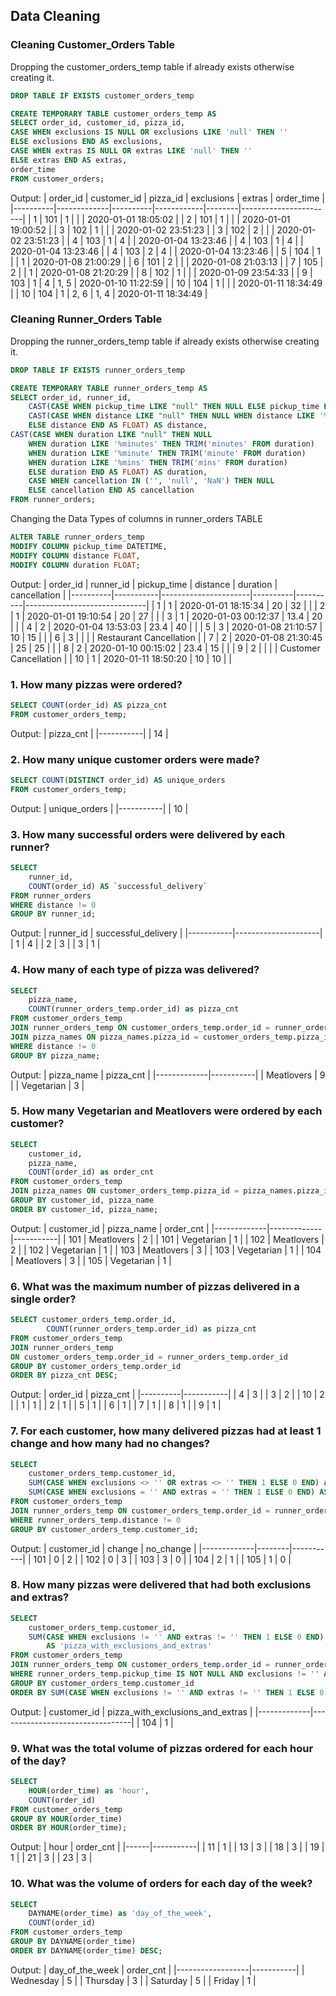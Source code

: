 ## Data Cleaning

### Cleaning Customer_Orders Table

Dropping the customer_orders_temp table if already exists otherwise creating it.

```sql
DROP TABLE IF EXISTS customer_orders_temp

CREATE TEMPORARY TABLE customer_orders_temp AS
SELECT order_id, customer_id, pizza_id,
CASE WHEN exclusions IS NULL OR exclusions LIKE 'null' THEN ''
ELSE exclusions END AS exclusions,
CASE WHEN extras IS NULL OR extras LIKE 'null' THEN ''
ELSE extras END AS extras,
order_time
FROM customer_orders;
```

Output:
| order_id | customer_id | pizza_id | exclusions | extras | order_time |
|----------|-------------|----------|------------|--------|-----------------------|
| 1 | 101 | 1 | | | 2020-01-01 18:05:02 |
| 2 | 101 | 1 | | | 2020-01-01 19:00:52 |
| 3 | 102 | 1 | | | 2020-01-02 23:51:23 |
| 3 | 102 | 2 | | | 2020-01-02 23:51:23 |
| 4 | 103 | 1 | 4 | | 2020-01-04 13:23:46 |
| 4 | 103 | 1 | 4 | | 2020-01-04 13:23:46 |
| 4 | 103 | 2 | 4 | | 2020-01-04 13:23:46 |
| 5 | 104 | 1 | | 1 | 2020-01-08 21:00:29 |
| 6 | 101 | 2 | | | 2020-01-08 21:03:13 |
| 7 | 105 | 2 | | 1 | 2020-01-08 21:20:29 |
| 8 | 102 | 1 | | | 2020-01-09 23:54:33 |
| 9 | 103 | 1 | 4 | 1, 5 | 2020-01-10 11:22:59 |
| 10 | 104 | 1 | | | 2020-01-11 18:34:49 |
| 10 | 104 | 1 | 2, 6 | 1, 4 | 2020-01-11 18:34:49 |

### Cleaning Runner_Orders Table

Dropping the runner_orders_temp table if already exists otherwise creating it.

```sql
DROP TABLE IF EXISTS runner_orders_temp

CREATE TEMPORARY TABLE runner_orders_temp AS
SELECT order_id, runner_id,
    CAST(CASE WHEN pickup_time LIKE "null" THEN NULL ELSE pickup_time END AS DATETIME) AS pickup_time,
    CAST(CASE WHEN distance LIKE "null" THEN NULL WHEN distance LIKE '%km' THEN TRIM('km' FROM distance)
    ELSE distance END AS FLOAT) AS distance,
CAST(CASE WHEN duration LIKE "null" THEN NULL
    WHEN duration LIKE '%minutes' THEN TRIM('minutes' FROM duration)
    WHEN duration LIKE '%minute' THEN TRIM('minute' FROM duration)
    WHEN duration LIKE '%mins' THEN TRIM('mins' FROM duration)
    ELSE duration END AS FLOAT) AS duration,
    CASE WHEN cancellation IN ('', 'null', 'NaN') THEN NULL
    ELSE cancellation END AS cancellation
FROM runner_orders;
```

Changing the Data Types of columns in runner_orders TABLE

```sql
ALTER TABLE runner_orders_temp
MODIFY COLUMN pickup_time DATETIME,
MODIFY COLUMN distance FLOAT,
MODIFY COLUMN duration FLOAT;
```

Output:
| order_id | runner_id | pickup_time | distance | duration | cancellation |
|----------|-----------|----------------------|----------|----------|------------------------------|
| 1 | 1 | 2020-01-01 18:15:34 | 20 | 32 | |
| 2 | 1 | 2020-01-01 19:10:54 | 20 | 27 | |
| 3 | 1 | 2020-01-03 00:12:37 | 13.4 | 20 | |
| 4 | 2 | 2020-01-04 13:53:03 | 23.4 | 40 | |
| 5 | 3 | 2020-01-08 21:10:57 | 10 | 15 | |
| 6 | 3 | | | | Restaurant Cancellation |
| 7 | 2 | 2020-01-08 21:30:45 | 25 | 25 | |
| 8 | 2 | 2020-01-10 00:15:02 | 23.4 | 15 | |
| 9 | 2 | | | | Customer Cancellation |
| 10 | 1 | 2020-01-11 18:50:20 | 10 | 10 | |

### 1. How many pizzas were ordered?

```sql
SELECT COUNT(order_id) AS pizza_cnt
FROM customer_orders_temp;
```

Output:
| pizza_cnt |
|-----------|
| 14 |

### 2. How many unique customer orders were made?

```sql
SELECT COUNT(DISTINCT order_id) AS unique_orders
FROM customer_orders_temp;
```

Output:
| unique_orders |
|-----------|
| 10 |

### 3. How many successful orders were delivered by each runner?

```sql
SELECT
	runner_id,
	COUNT(order_id) AS `successful_delivery`
FROM runner_orders
WHERE distance != 0
GROUP BY runner_id;
```

Output:
| runner_id | successful_delivery |
|-----------|---------------------|
| 1 | 4 |
| 2 | 3 |
| 3 | 1 |

### 4. How many of each type of pizza was delivered?

```sql
SELECT
	pizza_name,
	COUNT(runner_orders_temp.order_id) as pizza_cnt
FROM customer_orders_temp
JOIN runner_orders_temp ON customer_orders_temp.order_id = runner_orders_temp.order_id
JOIN pizza_names ON pizza_names.pizza_id = customer_orders_temp.pizza_id
WHERE distance != 0
GROUP BY pizza_name;
```

Output:
| pizza_name | pizza_cnt |
|-------------|-----------|
| Meatlovers | 9 |
| Vegetarian | 3 |

### 5. How many Vegetarian and Meatlovers were ordered by each customer?

```sql
SELECT
	customer_id,
    pizza_name,
    COUNT(order_id) as order_cnt
FROM customer_orders_temp
JOIN pizza_names ON customer_orders_temp.pizza_id = pizza_names.pizza_id
GROUP BY customer_id, pizza_name
ORDER BY customer_id, pizza_name;
```

Output:
| customer_id | pizza_name | order_cnt |
|-------------|-------------|-----------|
| 101 | Meatlovers | 2 |
| 101 | Vegetarian | 1 |
| 102 | Meatlovers | 2 |
| 102 | Vegetarian | 1 |
| 103 | Meatlovers | 3 |
| 103 | Vegetarian | 1 |
| 104 | Meatlovers | 3 |
| 105 | Vegetarian | 1 |

### 6. What was the maximum number of pizzas delivered in a single order?

```sql
SELECT customer_orders_temp.order_id,
		COUNT(runner_orders_temp.order_id) as pizza_cnt
FROM customer_orders_temp
JOIN runner_orders_temp
ON customer_orders_temp.order_id = runner_orders_temp.order_id
GROUP BY customer_orders_temp.order_id
ORDER BY pizza_cnt DESC;
```

Output:
| order_id | pizza_cnt |
|----------|-----------|
| 4 | 3 |
| 3 | 2 |
| 10 | 2 |
| 1 | 1 |
| 2 | 1 |
| 5 | 1 |
| 6 | 1 |
| 7 | 1 |
| 8 | 1 |
| 9 | 1 |

### 7. For each customer, how many delivered pizzas had at least 1 change and how many had no changes?

```sql
SELECT
	customer_orders_temp.customer_id,
    SUM(CASE WHEN exclusions <> '' OR extras <> '' THEN 1 ELSE 0 END) AS 'Change',
    SUM(CASE WHEN exclusions = '' AND extras = '' THEN 1 ELSE 0 END) AS 'No_Change'
FROM customer_orders_temp
JOIN runner_orders_temp ON customer_orders_temp.order_id = runner_orders_temp.order_id
WHERE runner_orders_temp.distance != 0
GROUP BY customer_orders_temp.customer_id;
```

Output:
| customer_id | change | no_change |
|-------------|--------|-----------|
| 101 | 0 | 2 |
| 102 | 0 | 3 |
| 103 | 3 | 0 |
| 104 | 2 | 1 |
| 105 | 1 | 0 |

### 8. How many pizzas were delivered that had both exclusions and extras?

```sql
SELECT
	customer_orders_temp.customer_id,
    SUM(CASE WHEN exclusions != '' AND extras != '' THEN 1 ELSE 0 END)
		AS 'pizza_with_exclusions_and_extras'
FROM customer_orders_temp
JOIN runner_orders_temp ON customer_orders_temp.order_id = runner_orders_temp.order_id
WHERE runner_orders_temp.pickup_time IS NOT NULL AND exclusions != '' AND extras != ''
GROUP BY customer_orders_temp.customer_id
ORDER BY SUM(CASE WHEN exclusions != '' AND extras != '' THEN 1 ELSE 0 END)  DESC;
```

Output:
| customer_id | pizza_with_exclusions_and_extras |
|-------------|---------------------------------|
| 104 | 1 |

### 9. What was the total volume of pizzas ordered for each hour of the day?

```sql
SELECT
	HOUR(order_time) as 'hour',
    COUNT(order_id)
FROM customer_orders_temp
GROUP BY HOUR(order_time)
ORDER BY HOUR(order_time);
```

Output:
| hour | order_cnt |
|------|-----------|
| 11 | 1 |
| 13 | 3 |
| 18 | 3 |
| 19 | 1 |
| 21 | 3 |
| 23 | 3 |

### 10. What was the volume of orders for each day of the week?

```sql
SELECT
	DAYNAME(order_time) as 'day_of_the_week',
    COUNT(order_id)
FROM customer_orders_temp
GROUP BY DAYNAME(order_time)
ORDER BY DAYNAME(order_time) DESC;
```

Output:
| day_of_the_week | order_cnt |
|------------------|-----------|
| Wednesday | 5 |
| Thursday | 3 |
| Saturday | 5 |
| Friday | 1 |
